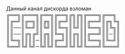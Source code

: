 Данный канал  дискорда взломан
╔══╗╔═══╗╔══╗╔══╗╔╗╔╗╔═══╗╔══╗ 
║╔═╝║╔═╗║║╔╗║║╔═╝║║║║║╔══╝║╔╗╚╗
║║──║╚═╝║║╚╝║║╚═╗║╚╝║║╚══╗║║╚╗║
║║──║╔╗╔╝║╔╗║╚═╗║║╔╗║║╔══╝║║─║║
║╚═╗║║║║─║║║║╔═╝║║║║║║╚══╗║╚═╝║
╚══╝╚╝╚╝─╚╝╚╝╚══╝╚╝╚╝╚═══╝╚═══╝
 
